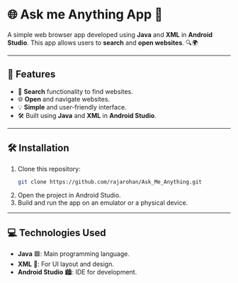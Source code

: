 # 🌐 Ask me Anything App 📱

A simple web browser app developed using **Java** and **XML** in **Android Studio**. This app allows users to **search** and **open websites**. 🔍🌍
___
## 🚀 Features
- 🔎 **Search** functionality to find websites.
- 🌐 **Open** and navigate websites.
- 💡 **Simple** and user-friendly interface.
- 🛠️ Built using **Java** and **XML** in **Android Studio**.
___
## 🛠️ Installation

1. Clone this repository:
   ```bash
   git clone https://github.com/rajarohan/Ask_Me_Anything.git
2.	Open the project in Android Studio.
3.	Build and run the app on an emulator or a physical device.
___
## 💻 Technologies Used

- **Java** 🟩: Main programming language.
- **XML** 📄: For UI layout and design.
- **Android Studio** 🏙️: IDE for development.

